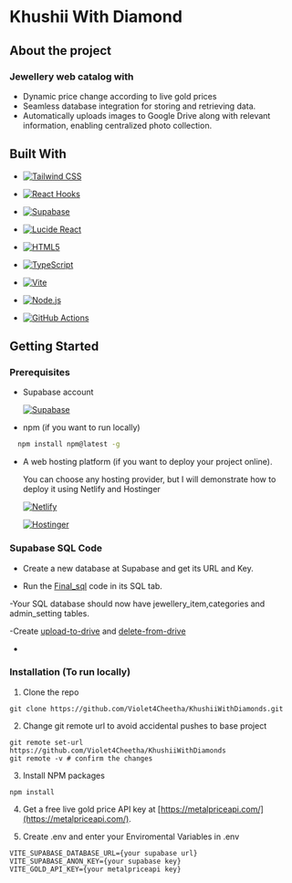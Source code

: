 
# Khushii With Diamond

## About the project 

### Jewellery web catalog with 
- Dynamic price change according to live gold prices
- Seamless database integration for storing and retrieving data.
- Automatically uploads images to Google Drive along with relevant information, enabling centralized photo collection.

## Built With

* [![Tailwind CSS][tailwind-img]][tailwind-url]

* [![React Hooks][reacthooks-img]][reacthooks-url]

* [![Supabase][supabase-img]][supabase-url]

* [![Lucide React][lucide-img]][lucide-url]

* [![HTML5][html-img]][html-url]

* [![TypeScript][ts-img]][ts-url]

* [![Vite][vite-img]][vite-url]

* [![Node.js][node-img]][node-url]

* [![GitHub Actions][gha-img]][gha-url]

## Getting Started

### Prerequisites

- Supabase account

    [![Supabase][supabase-img]][supabase-url]

- npm (if you want to run locally)

```sh
  npm install npm@latest -g
```

- A web hosting platform (if you want to deploy your project online).
    
    You can choose any hosting provider, but I will demonstrate how to deploy it using Netlify and Hostinger

    [![Netlify][netlify-img]][netlify-url]

    [![Hostinger][hostinger-img]][hostinger-url]

### Supabase SQL Code

- Create a new database at Supabase and get its URL and Key.

- Run the [Final_sql](https://github.com/Violet4Cheetha/KhushiiWithDiamonds/blob/main/supabase/Final_sql.sql) code in its SQL tab.

-Your SQL database should now have jewellery_item,categories and admin_setting tables.

-Create [upload-to-drive](https://github.com/Violet4Cheetha/KhushiiWithDiamonds/blob/main/supabase/upload-to-drive/index.ts) and [delete-from-drive](https://github.com/Violet4Cheetha/KhushiiWithDiamonds/blob/77f52deda1c795d6a22cfd53c8a6e67f51b6dfb4/supabase/delete-from-drive/index.ts)

-

### Installation (To run locally)

1. Clone the repo

```
git clone https://github.com/Violet4Cheetha/KhushiiWithDiamonds.git
```

2. Change git remote url to avoid accidental pushes to base project

```
git remote set-url https://github.com/Violet4Cheetha/KhushiiWithDiamonds
git remote -v # confirm the changes
```

3. Install NPM packages

```
npm install
```

4. Get a free live gold price API key at [https://metalpriceapi.com/](https://metalpriceapi.com/).

5. Create .env and enter your Enviromental Variables in .env

```
VITE_SUPABASE_DATABASE_URL={your supabase url}
VITE_SUPABASE_ANON_KEY={your supabase key}
VITE_GOLD_API_KEY={your metalpriceapi key}
```


    


[netlify-img]: https://img.shields.io/badge/Netlify-00C7B7?style=for-the-badge&logo=netlify&logoColor=white
[netlify-url]: https://www.netlify.com/

[hostinger-img]: https://img.shields.io/badge/Hostinger-673DE6?style=for-the-badge&logo=hostinger&logoColor=white
[hostinger-url]: https://www.hostinger.com/

[tailwind-img]: https://img.shields.io/badge/Tailwind_CSS-38B2AC?style=for-the-badge&logo=tailwind-css&logoColor=white
[tailwind-url]: https://tailwindcss.com/

[reacthooks-img]: https://img.shields.io/badge/React_Hooks-61DAFB?style=for-the-badge&logo=react&logoColor=black
[reacthooks-url]: https://reactjs.org/docs/hooks-intro.html

[supabase-img]: https://img.shields.io/badge/Supabase-3ECF8E?style=for-the-badge&logo=supabase&logoColor=white
[supabase-url]: https://supabase.com/

[lucide-img]: https://img.shields.io/badge/Lucide_React-000000?style=for-the-badge&logo=lucide&logoColor=white
[lucide-url]: https://lucide.dev/

[html-img]: https://img.shields.io/badge/HTML5-E34F26?style=for-the-badge&logo=html5&logoColor=white
[html-url]: https://developer.mozilla.org/en-US/docs/Web/Guide/HTML/HTML5

[ts-img]: https://img.shields.io/badge/TypeScript-007ACC?style=for-the-badge&logo=typescript&logoColor=white
[ts-url]: https://www.typescriptlang.org/

[vite-img]: https://img.shields.io/badge/Vite-646CFF?style=for-the-badge&logo=vite&logoColor=white
[vite-url]: https://vitejs.dev/

[node-img]: https://img.shields.io/badge/Node.js-339933?style=for-the-badge&logo=nodedotjs&logoColor=white
[node-url]: https://nodejs.org/

[gha-img]: https://img.shields.io/badge/GitHub_Actions-2088FF?style=for-the-badge&logo=github-actions&logoColor=white
[gha-url]: https://github.com/features/actions

